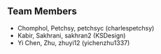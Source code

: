 Team Members
------------
- Chomphol, Petchsy, petchsyc (charlespetchsy)
- Kabir, Sakhrani, sakhran2 (KSDesign)
- Yi Chen, Zhu, zhuyi12 (yichenzhu1337)
